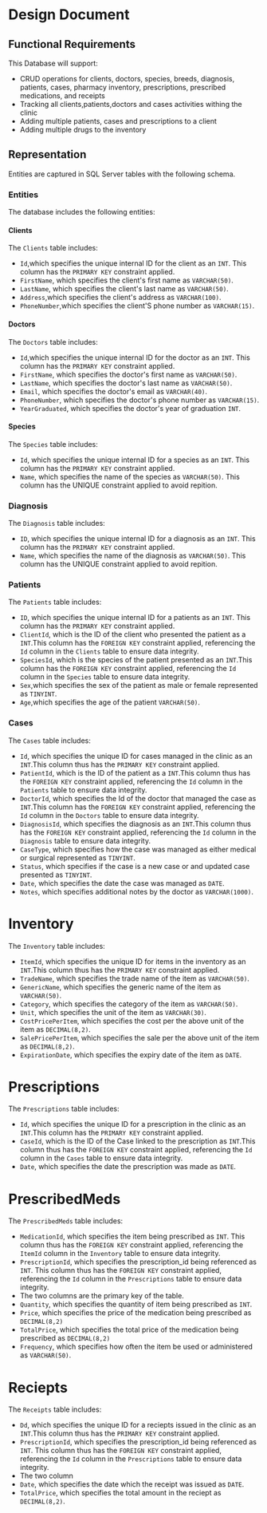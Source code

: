 # Design Document

## Functional Requirements

This Database will support:

* CRUD operations for clients, doctors, species, breeds, diagnosis, patients, cases, pharmacy inventory, prescriptions, prescribed medications, and receipts
* Tracking all clients,patients,doctors and cases activities withing the clinic
* Adding multiple patients, cases and prescriptions to a client
* Adding multiple drugs to the inventory

## Representation

Entities are captured in SQL Server tables with the following schema.

### Entities

The database includes the following entities:

#### Clients

The `Clients` table includes:


* `Id`,which specifies the unique internal ID for the client as an `INT`. This column has the `PRIMARY KEY` constraint applied.
* `FirstName`, which specifies the client's first name as `VARCHAR(50)`.
* `LastName`, which specifies the client's last name as `VARCHAR(50)`.
* `Address`,which specifies the client's address as `VARCHAR(100)`.
* `PhoneNumber`,which specifies the client'S phone number as `VARCHAR(15)`.

#### Doctors

The `Doctors` table includes:

* `Id`,which specifies the unique internal ID for the doctor as an `INT`. This column has the `PRIMARY KEY` constraint applied.
* `FirstName`, which specifies the doctor's first name as `VARCHAR(50)`.
* `LastName`, which specifies the doctor's last name as `VARCHAR(50)`.
* `Email`, which specifies the doctor's email as `VARCHAR(40)`.
* `PhoneNumber`, which specifies the doctor's phone number as `VARCHAR(15)`.
* `YearGraduated`, which specifies the doctor's year of graduation `INT`.

#### Species

The `Species` table includes:

* `Id`, which specifies the unique internal ID for a species as an `INT`. This column has the `PRIMARY KEY` constraint applied.
* `Name`, which specifies the name of the species as `VARCHAR(50)`. This column has the UNIQUE constraint applied to avoid repition.

### Diagnosis

The `Diagnosis` table includes:

* `ID`, which specifies the unique internal ID for a diagnosis as an `INT`. This column has the `PRIMARY KEY` constraint applied.
* `Name`, which specifies the name of the diagnosis as `VARCHAR(50)`. This column has the UNIQUE constraint applied to avoid repition.

### Patients

The `Patients` table includes:

* `ID`, which specifies the unique internal ID for a patients as an `INT`. This column has the `PRIMARY KEY` constraint applied.
* `ClientId`, which is the ID of the client who presented the patient as a `INT`.This column has the `FOREIGN KEY` constraint applied, referencing the `Id` column in the `Clients` table to ensure data integrity.
*  `SpeciesId`, which is the species of the patient presented as an `INT`.This column has the `FOREIGN KEY` constraint applied, referencing the `Id` column in the `Species` table to ensure data integrity.
* `Sex`,which specifies the sex of the patient as male or female represented as `TINYINT`.
* `Age`,which specifies the age of the patient `VARCHAR(50)`.

### Cases

The `Cases` table includes:

* `Id`, which specifies the unique ID for cases managed in the clinic as an `INT`.This column thus has the `PRIMARY KEY` constraint applied.
* `PatientId`, which is the ID  of the patient as a `INT`.This column thus has the `FOREIGN KEY` constraint applied, referencing the `Id` column in the `Patients` table to ensure data integrity.
* `DoctorId`, which specifies the Id of the doctor that managed the case as `INT`.This column has the `FOREIGN KEY` constraint applied, referencing the `Id` column in the `Doctors` table to ensure data integrity.
* `DiagnosisId`, which specifies the diagnosis as an `INT`.This column thus has the `FOREIGN KEY` constraint applied, referencing the `Id` column in the `Diagnosis` table to ensure data integrity.
* `CaseType`, which specifies how the case was managed as either medical or surgical represented as `TINYINT`.
* `Status`, which specifies if the case is a new case or and updated case presented as `TINYINT`.
* `Date`, which specifies the date the case was managed as `DATE`.
* `Notes`, which specifies additional notes by the doctor as `VARCHAR(1000)`.

# Inventory

The `Inventory` table includes:

* `ItemId`, which specifies the unique ID for items in the inventory as an `INT`.This column thus has the `PRIMARY KEY` constraint applied.
* `TradeName`, which specifies the trade name of the item as `VARCHAR(50)`.
* `GenericName`, which specifies the generic name of the item as `VARCHAR(50)`.
* `Category`, which specifies the category of the item as `VARCHAR(50)`.
* `Unit`, which specifies the unit of the item as `VARCHAR(30)`.
* `CostPricePerItem`, which specifies the cost per the above unit of the item as `DECIMAL(8,2)`.
* `SalePricePerItem`, which specifies the sale per the above unit of the item as `DECIMAL(8,2)`.
* `ExpirationDate`, which specifies the expiry date of the item as `DATE`.

# Prescriptions

The `Prescriptions` table includes:

* `Id`, which specifies the unique ID for a prescription in the clinic as an `INT`.This column has the `PRIMARY KEY` constraint applied.
* `CaseId`, which is the ID  of the Case linked to the prescription as `INT`.This column thus has the `FOREIGN KEY` constraint applied, referencing the `Id` column in the `Cases` table to ensure data integrity.
* `Date`, which specifies the date the prescription was made as `DATE`.

# PrescribedMeds

The `PrescribedMeds` table includes:

* `MedicationId`, which specifies the item being prescribed as `INT`. This column thus has the `FOREIGN KEY` constraint applied, referencing the `ItemId` column in the `Inventory` table to ensure data integrity.
* `PrescriptionId`, which specifies the prescription_id being referenced as `INT`. This column thus has the `FOREIGN KEY` constraint applied, referencing the `Id` column in the `Prescriptions` table to ensure data integrity.
* The two columns are the primary key of the table.
* `Quantity`, which specifies the quantity of item being prescribed as `INT`.
* `Price`, which specifies the price of the medication being prescribed as `DECIMAL(8,2)`
* `TotalPrice`, which specifies the total price of the medication being prescribed as `DECIMAL(8,2)`
* `Frequency`, which specifies how often the item be used or administered as `VARCHAR(50)`.

# Reciepts

The `Receipts` table includes:

* `Dd`, which specifies the unique ID for a reciepts issued in the clinic as an `INT`.This column thus has the `PRIMARY KEY` constraint applied.
* `PrescriptionId`, which specifies the prescription_id being referenced as `INT`. This column thus has the `FOREIGN KEY` constraint applied, referencing the `Id` column in the `Prescriptions` table to ensure data integrity.
* The two column
* `Date`, which specifies the date which the receipt was issued as `DATE`.
* `TotalPrice`, which specifies the total amount in the reciept as `DECIMAL(8,2)`.